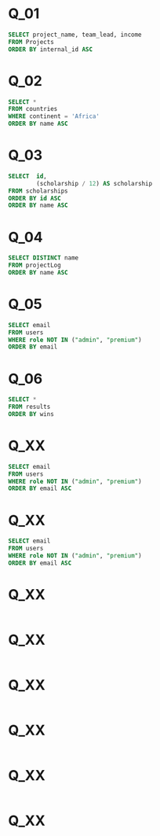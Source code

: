 # Q_01
```sql
SELECT project_name, team_lead, income
FROM Projects
ORDER BY internal_id ASC
```

# Q_02
```sql
SELECT * 
FROM countries 
WHERE continent = 'Africa'
ORDER BY name ASC
```

# Q_03
```sql
SELECT  id, 
        (scholarship / 12) AS scholarship 
FROM scholarships
ORDER BY id ASC
ORDER BY name ASC
```

# Q_04
```sql
SELECT DISTINCT name 
FROM projectLog 
ORDER BY name ASC
```

# Q_05
```sql
SELECT email
FROM users
WHERE role NOT IN ("admin", "premium")
ORDER BY email
```

# Q_06
```sql
SELECT *
FROM results
ORDER BY wins
```

# Q_XX
```sql
SELECT email
FROM users
WHERE role NOT IN ("admin", "premium")
ORDER BY email ASC
```

# Q_XX
```sql
SELECT email
FROM users
WHERE role NOT IN ("admin", "premium")
ORDER BY email ASC
```

# Q_XX
```sql

```

# Q_XX
```sql

```

# Q_XX
```sql

```

# Q_XX
```sql

```

# Q_XX
```sql

```
# Q_XX
```sql

```
